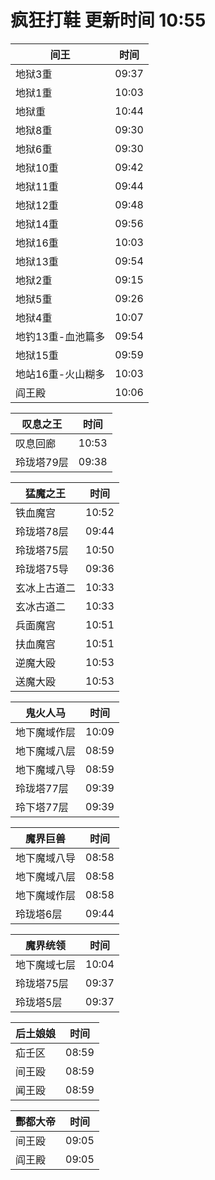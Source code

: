 # 疯狂打鞋 更新时间 10:55

| 间王   | 时间    |
|--------|-------|
| 地狱3重 | 09:37 |
| 地狱1重 | 10:03 |
| 地狱重 | 10:44 |
| 地狱8重 | 09:30 |
| 地狱6重 | 09:30 |
| 地狱10重 | 09:42 |
| 地狱11重 | 09:44 |
| 地狱12重 | 09:48 |
| 地狱14重 | 09:56 |
| 地狱16重 | 10:03 |
| 地狱13重 | 09:54 |
| 地狱2重 | 09:15 |
| 地狱5重 | 09:26 |
| 地狱4重 | 10:07 |
| 地钓13重-血池篇多 | 09:54 |
| 地狱15重 | 09:59 |
| 地站16重-火山糊多 | 10:03 |
| 阎王殿 | 10:06 |

| 叹息之王   | 时间    |
|--------|-------|
| 叹息回廊 | 10:53 |
| 玲珑塔79层 | 09:38 |

| 猛魔之王   | 时间    |
|--------|-------|
| 铁血魔宫 | 10:52 |
| 玲珑塔78层 | 09:44 |
| 玲珑塔75层 | 10:50 |
| 玲珑塔75导 | 09:36 |
| 玄冰上古道二 | 10:33 |
| 玄冰古道二 | 10:33 |
| 兵面魔宫 | 10:51 |
| 扶血魔宫 | 10:51 |
| 逆魔大殴 | 10:53 |
| 送魔大殴 | 10:53 |

| 鬼火人马   | 时间    |
|--------|-------|
| 地下魔域作层 | 10:09 |
| 地下魔域八层 | 08:59 |
| 地下魔域八导 | 08:59 |
| 玲珑塔77层 | 09:39 |
| 玲下塔77层 | 09:39 |

| 魔界巨兽   | 时间    |
|--------|-------|
| 地下魔域八导 | 08:58 |
| 地下魔域八层 | 08:58 |
| 地下魔域作层 | 08:58 |
| 玲珑塔6层 | 09:44 |

| 魔界统领   | 时间    |
|--------|-------|
| 地下魔域七层 | 10:04 |
| 玲珑塔75层 | 09:37 |
| 玲珑塔5层 | 09:37 |

| 后土娘娘   | 时间    |
|--------|-------|
| 疝壬区 | 08:59 |
| 间王殴 | 08:59 |
| 闻王殴 | 08:59 |

| 酆都大帝   | 时间    |
|--------|-------|
| 间王殴 | 09:05 |
| 阎王殿 | 09:05 |